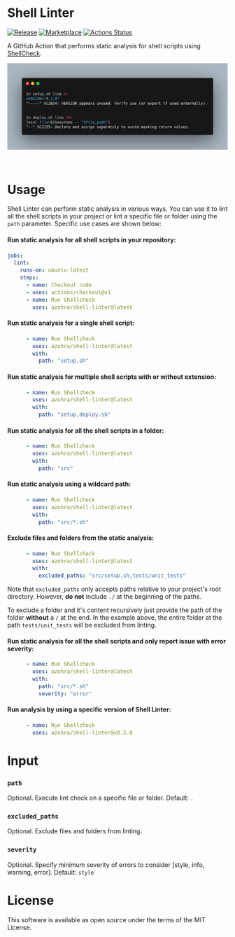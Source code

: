 # Shell Linter

[![Release](https://img.shields.io/github/release/azohra/shell-linter.svg)](https://github.com/azohra/shell-linter/releases)
[![Marketplace](https://img.shields.io/badge/GitHub-Marketplace-red.svg)](https://github.com/marketplace/actions/shell-linter)
[![Actions Status](https://github.com/azohra/shell-linter/workflows/CI-workflow/badge.svg)](https://github.com/azohra/shell-linter/actions?query=branch%3Adevelop)


A GitHub Action that performs static analysis for shell scripts using [ShellCheck](https://github.com/koalaman/shellcheck).

![](docs/images/preview.png)

<br>

# Usage

Shell Linter can perform static analysis in various ways. You can use it to lint all the shell scripts in your project or lint a specific file or folder using the `path` parameter. Specific use cases are shown below:

#### Run static analysis for all shell scripts in your repository:
```yml
jobs:
  lint:
    runs-on: ubuntu-latest
    steps:
      - name: Checkout code
      - uses: actions/checkout@v1
      - name: Run Shellcheck
        uses: azohra/shell-linter@latest
```

#### Run static analysis for a single shell script:
```yml
      - name: Run Shellcheck
        uses: azohra/shell-linter@latest
        with:
          path: "setup.sh"
```

#### Run static analysis for multiple shell scripts **with or without** extension:
```yml
      - name: Run Shellcheck
        uses: azohra/shell-linter@latest
        with:
          path: "setup,deploy.sh"
```

#### Run static analysis for all the shell scripts in a folder:
```yml
      - name: Run Shellcheck
        uses: azohra/shell-linter@latest
        with:
          path: "src"
```

#### Run static analysis using a **wildcard** path:
```yml
      - name: Run Shellcheck
        uses: azohra/shell-linter@latest
        with:
          path: "src/*.sh"
```
#### Exclude files and folders from the static analysis:
```yml
      - name: Run Shellcheck
        uses: azohra/shell-linter@latest
        with:
          excluded_paths: "src/setup.sh,tests/unit_tests" 
```
Note that `excluded_paths` only accepts paths relative to your project's root directory. However, **do not** include `./` at the beginning of the paths. 

To exclude a folder and it's content recursively just provide the path of the folder **without** a `/` at the end. In the example above, the entire folder at the path `tests/unit_tests` will be excluded from linting.

#### Run static analysis for all the shell scripts and only report issue with error severity:
```yml
      - name: Run Shellcheck
        uses: azohra/shell-linter@latest
        with:
          path: "src/*.sh"
          severity: "error"
```
#### Run analysis by using a specific version of Shell Linter:
```yml
      - name: Run Shellcheck
        uses: azohra/shell-linter@v0.5.0
```

# Input

### `path`
Optional. Execute lint check on a specific file or folder. Default: `.`

### `excluded_paths`
Optional. Exclude files and folders from linting.

### `severity`
Optional. Specify minimum severity of errors to consider [style, info, warning, error]. Default: `style`

# License
This software is available as open source under the terms of the MIT License.
